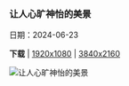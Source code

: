 ### 让人心旷神怡的美景

日期：2024-06-23

**下载**  |  [1920x1080](https://cn.bing.com/th?id=OHR.FloresIsland_ZH-CN6930246149_1920x1080.jpg)  |  [3840x2160](https://cn.bing.com/th?id=OHR.FloresIsland_ZH-CN6930246149_UHD.jpg)

![让人心旷神怡的美景](https://cn.bing.com/th?id=OHR.FloresIsland_ZH-CN6930246149_1920x1080.jpg "克里穆图的火山口湖，弗洛勒斯岛，印度尼西亚 (© Shane P. White/Minden Pictures)")

